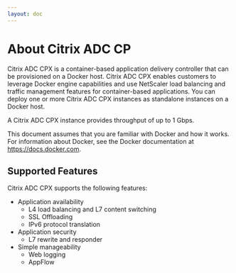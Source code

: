 ```yaml
---
layout: doc
---
```

# About Citrix ADC CP

 Citrix ADC CPX is a container-based application delivery controller that can be provisioned on a Docker host. Citrix ADC CPX enables customers to leverage Docker engine capabilities and use NetScaler load balancing and traffic management features for container-based applications. You can deploy one or more Citrix ADC CPX instances as standalone instances on a Docker host.

A Citrix ADC CPX instance provides throughput of up to 1 Gbps.

This document assumes that you are familiar with Docker and how it works. For information about Docker, see the Docker documentation at <https://docs.docker.com>.

## Supported Features

Citrix ADC CPX supports the following features:

-  Application availability
    -  L4 load balancing and L7 content switching
    -  SSL Offloading
    -  IPv6 protocol translation
-  Application security
    -  L7 rewrite and responder
-  Simple manageability
    -  Web logging
    -  AppFlow
